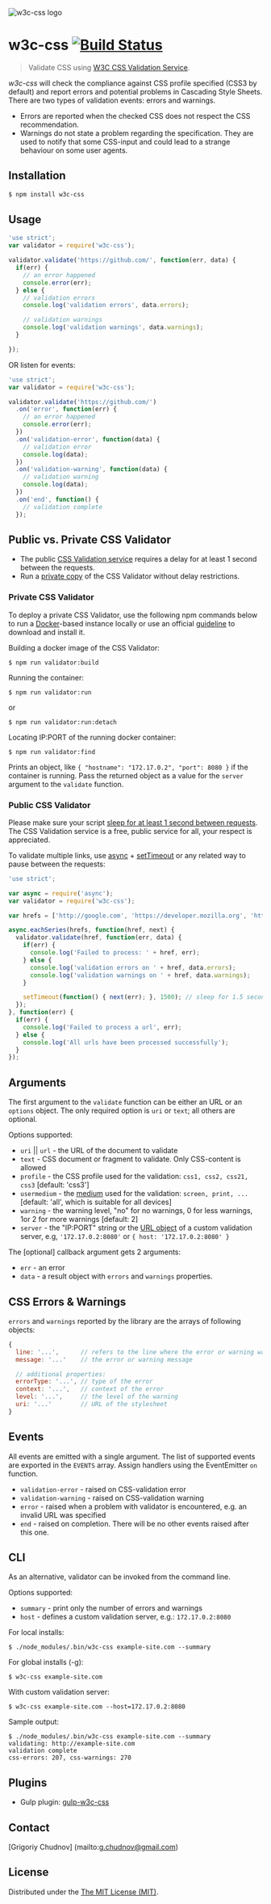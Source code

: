 ![w3c-css logo](http://i.imgur.com/csJN5BV.png)
# w3c-css  [![Build Status](https://travis-ci.org/gchudnov/w3c-css.svg?branch=master)](https://travis-ci.org/gchudnov/w3c-css)

> Validate CSS using [W3C CSS Validation Service](http://jigsaw.w3.org/css-validator/).

_w3c-css_ will check the compliance against CSS profile specified (CSS3 by default) and report errors and potential problems in Cascading Style Sheets.
There are two types of validation events: errors and warnings.
* Errors are reported when the checked CSS does not respect the CSS recommendation.
* Warnings do not state a problem regarding the specification. They are used to notify that some CSS-input and could lead to a strange behaviour on some user agents.

## Installation
```bash
$ npm install w3c-css
```


## Usage

```javascript
'use strict';
var validator = require('w3c-css');

validator.validate('https://github.com/', function(err, data) {
  if(err) {
    // an error happened
    console.error(err);
  } else {
    // validation errors
    console.log('validation errors', data.errors);

    // validation warnings
    console.log('validation warnings', data.warnings);
  }

});

```

OR listen for events:

```javascript
'use strict';
var validator = require('w3c-css');

validator.validate('https://github.com/')
  .on('error', function(err) {
    // an error happened
    console.error(err);
  })
  .on('validation-error', function(data) {
    // validation error
    console.log(data);
  })
  .on('validation-warning', function(data) {
    // validation warning
    console.log(data);
  })
  .on('end', function() {
    // validation complete
  });

```

## Public vs. Private CSS Validator
* The public [CSS Validation service](https://jigsaw.w3.org/css-validator/) requires a delay for at least 1 second between the requests.
* Run a [private copy](https://jigsaw.w3.org/css-validator/DOWNLOAD.html) of the CSS Validator without delay restrictions. 

### Private CSS Validator
To deploy a private CSS Validator, use the following npm commands below to run a [Docker](https://www.docker.com/)-based instance locally or use an official [guideline](https://jigsaw.w3.org/css-validator/DOWNLOAD.html) to download and install it.

Building a docker image of the CSS Validator:
```
$ npm run validator:build
```

Running the container:
```
$ npm run validator:run
```
or
```
$ npm run validator:run:detach
```

Locating IP:PORT of the running docker container:
```
$ npm run validator:find
```
Prints an object, like `{ "hostname": "172.17.0.2", "port": 8080 }` if the container is running. Pass the returned object as a value for the `server` argument to the `validate` function.


### Public CSS Validator
Please make sure your script [sleep for at least 1 second between requests](http://jigsaw.w3.org/css-validator/manual.html).
The CSS Validation service is a free, public service for all, your respect is appreciated.

To validate multiple links, use [async](https://github.com/caolan/async#eachseriesarr-iterator-callback) + [setTimeout](https://developer.mozilla.org/en-US/docs/Web/API/WindowTimers/setTimeout) or any related way to pause between the requests:  

```javascript
'use strict';

var async = require('async');
var validator = require('w3c-css');

var hrefs = ['http://google.com', 'https://developer.mozilla.org', 'http://www.microsoft.com/'];

async.eachSeries(hrefs, function(href, next) {
  validator.validate(href, function(err, data) {
    if(err) {
      console.log('Failed to process: ' + href, err);
    } else {
      console.log('validation errors on ' + href, data.errors);
      console.log('validation warnings on ' + href, data.warnings);
    }

    setTimeout(function() { next(err); }, 1500); // sleep for 1.5 second between the requests
  });
}, function(err) {
  if(err) {
    console.log('Failed to process a url', err);
  } else {
    console.log('All urls have been processed successfully');
  }
});
```

## Arguments

The first argument to the `validate` function can be either an URL or an `options` object. The only required option is `uri` or `text`; all others are optional.

Options supported:
* `uri` || `url` - the URL of the document to validate
* `text` - CSS document or fragment to validate. Only CSS-content is allowed
* `profile` - the CSS profile used for the validation: `css1, css2, css21, css3` [default: 'css3']
* `usermedium` - the [medium](http://www.w3.org/TR/CSS2/media.html) used for the validation: `screen, print, ...` [default: 'all', which is suitable for all devices]
* `warning` - the warning level, "no" for no warnings, 0 for less warnings, 1or 2 for more warnings [default: 2] 
* `server` - the "IP:PORT" string or the [URL object](https://nodejs.org/api/url.html) of a custom validation server, e.g, `'172.17.0.2:8080'` or `{ host: '172.17.0.2:8080' }`

The  [optional] callback argument gets 2 arguments:

* `err` - an error
* `data` - a result object with `errors` and `warnings` properties.


## CSS Errors & Warnings
`errors` and `warnings` reported by the library are the arrays of following objects:

```javascript
{
  line: '...',      // refers to the line where the error or warning was detected
  message: '...'    // the error or warning message

  // additional properties:
  errorType: '...', // type of the error
  context: '...',   // context of the error
  level: '...',     // the level of the warning
  uri: '...'        // URL of the stylesheet
}
```


## Events

All events are emitted with a single argument. The list of supported events are exported in the
`EVENTS` array. Assign handlers using the EventEmitter `on` function.

* `validation-error` - raised on CSS-validation error
* `validation-warning` - raised on CSS-validation warning
* `error` - raised when a problem with validator is encountered, e.g. an invalid URL was specified
* `end` - raised on completion. There will be no other events raised after this one.


## CLI
As an alternative, validator can be invoked from the command line.

Options supported:
* `summary` - print only the number of errors and warnings
* `host` - defines a custom validation server, e.g.: `172.17.0.2:8080`

For local installs:
```
$ ./node_modules/.bin/w3c-css example-site.com --summary
```

For global installs (-g):
```
$ w3c-css example-site.com
```

With custom validation server:
```
$ w3c-css example-site.com --host=172.17.0.2:8080
```

Sample output:
```
$ ./node_modules/.bin/w3c-css example-site.com --summary
validating: http://example-site.com
validation complete
css-errors: 207, css-warnings: 270
```

## Plugins
* Gulp plugin: [gulp-w3c-css](https://github.com/gchudnov/gulp-w3c-css)

## Contact

[Grigoriy Chudnov] (mailto:g.chudnov@gmail.com)


## License

Distributed under the [The MIT License (MIT)](https://github.com/gchudnov/w3c-css/blob/master/LICENSE).
